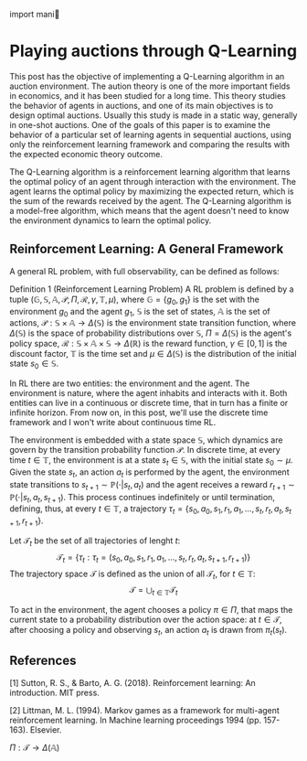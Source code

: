 import mani

# Playing auctions through  Q-Learning

This post has the objective of implementing a Q-Learning algorithm in an auction environment. The aution theory is one of the more important fields in economics, and it has been studied for a long time. This theory studies the behavior of agents in auctions, and one of its main objectives is to design optimal auctions. Usually this study is made in a static way, generally in one-shot auctions. One of the goals of this paper is to examine the behavior of a particular set of learning agents in sequential auctions, using only the reinforcement learning framework and comparing the results with the expected economic theory outcome.

The Q-Learning algorithm is a reinforcement learning algorithm that learns the optimal policy of an agent through interaction with the environment. The agent learns the optimal policy by maximizing the expected return, which is the sum of the rewards received by the agent. The Q-Learning algorithm is a model-free algorithm, which means that the agent doesn't need to know the environment dynamics to learn the optimal policy.

## Reinforcement Learning: A General Framework

A general RL problem, with full observability, can be defined as follows:

Definition 1 (Reinforcement Learning Problem) A RL problem is defined by a tuple $\left(\mathbb{G},\mathbb{S},\mathbb{A},\mathcal{P},\Pi,\mathcal{R},\gamma,\mathbb{T},\mu \right)$, where $\mathbb{G} = \{g_{0},g_{1}\}$ is the set with the environment $g_{0}$ and the agent $g_{1}$, $\mathbb{S}$ is the set of states, $\mathbb{A}$ is the set of actions, $\mathcal{P}: \mathbb{S} \times \mathbb{A} \to \Delta(\mathbb{S})$ is the environment state transition function, where $\Delta (\mathbb{S})$ is the space of probability distributions over $\mathbb{S}$, $\Pi = \Delta (\mathbb{S})$ is the agent's policy space, $\mathcal{R}: \mathbb{S} \times \mathbb{A} \times \mathbb{S} \to \Delta (\mathbb{R})$ is the reward function, $\gamma \in [0,1]$ is the discount factor, $\mathbb{T}$ is the time set and $\mu \in \Delta (\mathbb{S})$ is the distribution of the initial state $s_{0} \in \mathbb{S}$.


In RL there are two entities: the environment and the agent. The environment is nature, where the agent inhabits and interacts with it. Both entities can live in a continuous or discrete time, that in turn has a finite or infinite horizon. From now on, in this post, we'll use the discrete time framework and I won't write about continuous time RL.  

The environment is embedded with a state space $\mathbb{S}$, which dynamics are govern by the transition probability function $\mathcal{P}$. In discrete time, at every time $t \in \mathbb{T}$, the environment is at a state $s_{t} \in \mathbb{S}$, with the initial state $s_{0} \sim \mu$. Given the state $s_{t}$, an action $a_{t}$ is performed by the agent, the environment state transitions to $s_{t+1} \sim \mathbb{P}(\cdot | s_{t},a_{t})$ and the agent receives a reward $r_{t+1} \sim \mathbb{P}(\cdot | s_{t},a_{t},s_{t+1})$. This process continues indefinitely or until termination, defining, thus, at every $t \in \mathbb{T}$, a trajectory $\tau_{t} = \left\{s_{0},a_{0}, s_{1},r_{1},a_{1},\dots,s_{t},r_{t},a_{t},s_{t+1},r_{t+1} \right\}$.

Let $\mathcal{T}_{t}$ be the set of all trajectories of lenght $t$:
$$
\begin{equation*}
	\mathcal{T}_{t} = \left\{\tau_{t} : \tau_{t}=(s_{0},a_{0}, s_{1},r_{1},a_{1},\dots,s_{t},r_{t},a_{t},s_{t+1},r_{t+1})\right\}
\end{equation*}
$$
The trajectory space $\mathcal{T}$ is defined as the union of all $\mathcal{T}_{t}$, for $t \in \mathbb{T}$:
$$
\begin{equation*}
	\mathcal{T} = \bigcup_{t \in \mathbb{T}} \mathcal{T}_{t}
\end{equation*}
$$

To act in the environment, the agent chooses a policy $\pi \in \Pi$, that maps the current state to a probability distribution over the action space: at $t \in \mathcal{T}$, after choosing a policy and observing $s_{t}$, an action $a_{t}$ is drawn from $\pi_{t}(s_{t})$.



## References

[1] Sutton, R. S., & Barto, A. G. (2018). Reinforcement learning: An introduction. MIT press.

[2] Littman, M. L. (1994). Markov games as a framework for multi-agent reinforcement learning. In Machine learning proceedings 1994 (pp. 157-163). Elsevier.


$\Pi: \mathcal{T} \to \Delta(\mathbb{A})$
